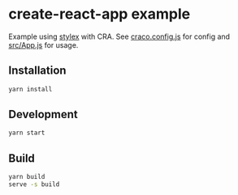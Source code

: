 # create-react-app example

Example using [stylex](https://github.com/facebookexternal/stylex) with CRA.
See [craco.config.js](craco.config.js) for config and
[src/App.js](src/App.js) for usage.

## Installation

```sh
yarn install
```

## Development

```sh
yarn start
```

## Build

```sh
yarn build
serve -s build
```
